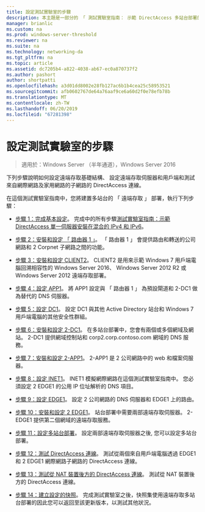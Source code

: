```yaml
---
title: 設定測試實驗室的步驟
description: 本主題是一部分的 「 測試實驗室指南： 示範 DirectAccess 多站台部署的 Windows Server 2016
manager: brianlic
ms.custom: na
ms.prod: windows-server-threshold
ms.reviewer: na
ms.suite: na
ms.technology: networking-da
ms.tgt_pltfrm: na
ms.topic: article
ms.assetid: dc7205b4-a822-4038-ab67-ec0a870737f2
ms.author: pashort
author: shortpatti
ms.openlocfilehash: a3d01dd8002e28fb127ac6b1b4cea25c58953521
ms.sourcegitcommit: afb0602767de64a76aaf9ce6a60d2f0e78efb78b
ms.translationtype: MT
ms.contentlocale: zh-TW
ms.lasthandoff: 06/20/2019
ms.locfileid: "67281398"
---
```

# <a name="steps-for-configuring-the-test-lab"></a>設定測試實驗室的步驟

>適用於：Windows Server （半年通道），Windows Server 2016

下列步驟說明如何設定遠端存取基礎結構、 設定遠端存取伺服器和用戶端和測試來自網際網路及家用網路的子網路的 DirectAccess 連線。  
  
在這個測試實驗室指南中，您將建置多站台的 「 遠端存取 」 部署，執行下列步驟：  
  
-   [步驟 1：完成基本設定](assetId:///9eb4a9ba-9118-4ea3-8963-e643ec81c3ed)。 完成中的所有步驟[測試實驗室指南：示範 DirectAccess 單一伺服器安裝在混合的 IPv4 和 IPv6](https://go.microsoft.com/fwlink/p/?LinkId=237004)。  
  
-   [步驟 2：安裝和設定 「 路由器 1 」](assetId:///e4b1a298-d5b0-410e-970b-c5358a9378f9)。 「 路由器 1 」 會提供路由和轉送的公司網路和 2 Corpnet 子網路之間的功能。  
  
-   [步驟 3：安裝和設定 CLIENT2](assetId:///6cbee1b5-f6f6-443f-8fa9-31cc5c05a0ee)。 CLIENT2 是用來示範 Windows 7 用戶端電腦回溯相容性的 Windows Server 2016、 Windows Server 2012 R2 或 Windows Server 2012 遠端存取部署。  
  
-   [步驟 4：設定 APP1](assetId:///a0ee655e-c01e-4bf3-a7b3-064e9614f810)。 將 APP1 設定與 「 路由器 1 」 為預設閘道和 2-DC1 做為替代的 DNS 伺服器。  
  
-   [步驟 5：設定 DC1](assetId:///205ca795-93ce-4e53-aa6b-b44c87f0e14a)。 設定 DC1 與其他 Active Directory 站台和 Windows 7 用戶端電腦的其他安全性群組。  
  
-   [步驟 6：安裝和設定 2-DC1](assetId:///16752f61-edbf-4ff4-9d7a-e2077b66a127)。 在多站台部署中，您會有兩個或多個網域及網站。 2-DC1 提供網域控制站和 corp2.corp.contoso.com 網域的 DNS 服務。  
  
-   [步驟 7：安裝和設定 2-APP1](assetId:///7d04b54e-590a-4d33-9766-415789859f29)。 2-APP1 是 2 公司網路中的 web 和檔案伺服器。  
  
-   [步驟 8：設定 INET1](assetId:///8ecc0b63-8626-4939-8d26-3d51d051d231)。 INET1 模擬網際網路在這個測試實驗室指南中。 您必須設定 2 EDGE1 的公用 IP 位址解析的 DNS 項目。  
  
-   [步驟 9：設定 EDGE1](assetId:///562744dc-30f6-42fa-bd5f-60a013b2179e)。 設定 2 公司網路的 DNS 伺服器和 EDGE1 上的路由。  
  
-   [步驟 10：安裝和設定 2 EDGE1](assetId:///1938c4f3-ca96-475d-9f2e-6bea3b7a4130)。 站台部署中需要兩部遠端存取伺服器。 2-EDGE1 提供第二個網域的遠端存取服務。  
  
-   [步驟 11：設定多站台部署](assetId:///537e4b68-043f-49c9-94d8-15ce8c4b18e2)。 設定兩部遠端存取伺服器之後, 您可以設定多站台部署。  
  
-   [步驟 12：測試 DirectAccess 連線](assetId:///aa293b5d-4b6f-4004-95f3-0ab54804b15c)。 測試從兩個來自用戶端電腦透過 EDGE1 和 2 EDGE1 網際網路子網路的 DirectAccess 連線。  
  
-   [步驟 13：測試從 NAT 裝置後方的 DirectAccess 連線](assetId:///41f8195b-00a1-4991-9db8-3703514dbe0c)。 測試從 NAT 裝置後方的 DirectAccess 連線。  
  
-   [步驟 14：建立設定的快照](assetId:///7b56d5c9-c334-463e-9e29-d652ca110d84)。 完成測試實驗室之後，快照集使用遠端存取多站台部署的因此您可以返回至該更新版本，以測試其他狀況。  
  


